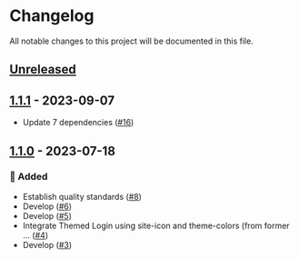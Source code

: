 # Changelog

All notable changes to this project will be documented in this file.

## [Unreleased](https://github.com/figuren-theater/ft-theming/compare/1.1.1...HEAD)

## [1.1.1](https://github.com/figuren-theater/ft-theming/compare/1.1.0...1.1.1) - 2023-09-07

- Update 7 dependencies ([#16](https://github.com/figuren-theater/ft-theming/pull/16))

## [1.1.0](https://github.com/figuren-theater/ft-theming/compare/1.0.12...1.1.0) - 2023-07-18

### 🚀 Added

- Establish quality standards ([#8](https://github.com/figuren-theater/ft-theming/pull/8))
- Develop ([#6](https://github.com/figuren-theater/ft-theming/pull/6))
- Develop ([#5](https://github.com/figuren-theater/ft-theming/pull/5))
- Integrate Themed Login using site-icon and theme-colors (from former … ([#4](https://github.com/figuren-theater/ft-theming/pull/4))
- Develop ([#3](https://github.com/figuren-theater/ft-theming/pull/3))
